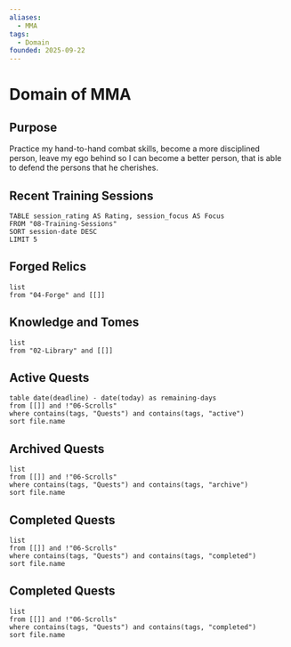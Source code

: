 ```yaml
---
aliases:
  - MMA
tags:
  - Domain
founded: 2025-09-22
---
```

# Domain of MMA
## Purpose
Practice my hand-to-hand combat skills, become a more disciplined person, leave my ego behind so I can become a better person, that is able to defend the persons that he cherishes.

## Recent Training Sessions
```dataview
TABLE session_rating AS Rating, session_focus AS Focus 
FROM "08-Training-Sessions"
SORT session-date DESC
LIMIT 5
```

## Forged Relics
```dataview
list
from "04-Forge" and [[]]
```

## Knowledge and Tomes
```dataview
list
from "02-Library" and [[]]
```

## Active Quests
```dataview
table date(deadline) - date(today) as remaining-days
from [[]] and !"06-Scrolls"
where contains(tags, "Quests") and contains(tags, "active")
sort file.name
```

## Archived Quests
```dataview
list
from [[]] and !"06-Scrolls"
where contains(tags, "Quests") and contains(tags, "archive")
sort file.name
```

## Completed Quests
```dataview
list
from [[]] and !"06-Scrolls"
where contains(tags, "Quests") and contains(tags, "completed")
sort file.name
```

## Completed Quests
```dataview
list
from [[]] and !"06-Scrolls"
where contains(tags, "Quests") and contains(tags, "completed")
sort file.name
```

